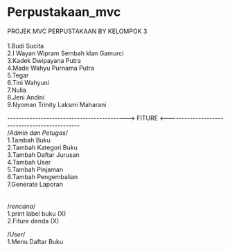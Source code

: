# Perpustakaan_mvc



PROJEK MVC PERPUSTAKAAN BY KELOMPOK 3
<br><br>
1.Budi Sucita<br>
2.I Wayan Wipram Sembah klan Gamurci <br>
3.Kadek Dwipayana Putra <br>
4.Made Wahyu Purnama Putra <br>
5.Tegar<br>
6.Tini Wahyuni <br>
7.Nulia <br>
8.Jeni Andini <br>
9.Nyoman Trinity Laksmi Maharani <br>


-------------------------------------------> FITURE <----------------------------------------------
<br>/*Admin dan Petugas*/ <br>
1.Tambah Buku <br>
2.Tambah Kategori Buku <br>
3.Tambah Daftar Jurusan <br>
4.Tambah User <br>
5.Tambah Pinjaman <br>
6.Tambah Pengembalian <br>
7.Generate Laporan <br>
<br><br>
/*rencana*/<br>
1.print label buku (X)<br>
2.Fiture denda (X)

/*User*/<br>
1.Menu Daftar Buku<br>